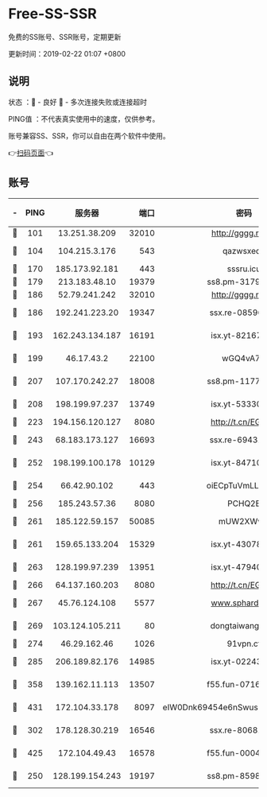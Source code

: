 # Free-SS-SSR

免费的SS账号、SSR账号，定期更新

更新时间：2019-02-22 01:07 +0800

## 说明

状态     ：🙂 - 良好 🙁 - 多次连接失败或连接超时

PING值   ：不代表真实使用中的速度，仅供参考。

账号兼容SS、SSR，你可以自由在两个软件中使用。

👉[扫码页面](https://liesauer.github.io/free-ss-ssr.github.io/)👈

## 账号

|-|PING|服务器|端口|密码|加密方式|区域|
|:----:|:----:|:-----:|-----:|:----:|:----:|:----:|
|🙂|101|13.251.38.209|32010|http://gggg.rocks|chacha20|SG|
|🙂|104|104.215.3.176|543|qazwsxedc|aes-256-gcm|JP|
|🙂|170|185.173.92.181|443|sssru.icu|rc4-md5|RU|
|🙂|179|213.183.48.10|19379|ss8.pm-31791178|rc4-md5|RU|
|🙂|186|52.79.241.242|32010|http://gggg.rocks|chacha20|KR|
|🙂|186|192.241.223.20|19347|ssx.re-08596649|aes-256-cfb|US|
|🙂|193|162.243.134.187|16191|isx.yt-82167280|aes-256-cfb|US|
|🙂|199|46.17.43.2|22100|wGQ4vA7D|aes-256-gcm|RU|
|🙂|207|107.170.242.27|18008|ss8.pm-11776120|aes-256-cfb|US|
|🙂|208|198.199.97.237|13749|isx.yt-53330366|aes-256-cfb|US|
|🙂|223|194.156.120.127|8080|http://t.cn/EGJIyrl|rc4-md5|RU|
|🙂|243|68.183.173.127|16693|ssx.re-69431278|aes-256-cfb|US|
|🙂|252|198.199.100.178|10129|isx.yt-84710881|aes-256-cfb|US|
|🙂|254|66.42.90.102|443|oiECpTuVmLLxk4Ts|aes-256-cfb|US|
|🙂|256|185.243.57.36|8080|PCHQ2E|rc4-md5|US|
|🙂|261|185.122.59.157|50085|mUW2XWw8|aes-256-cfb|GB|
|🙂|261|159.65.133.204|15329|isx.yt-43078354|aes-256-cfb|SG|
|🙂|263|128.199.97.239|13951|isx.yt-47940665|aes-256-cfb|SG|
|🙂|266|64.137.160.203|8080|http://t.cn/EGJIyrl|rc4-md5|CA|
|🙂|267|45.76.124.108|5577|www.sphard.com|aes-256-cfb|AU|
|🙂|269|103.124.105.211|80|dongtaiwang.com|aes-256-cfb|US|
|🙂|274|46.29.162.46|1026|91vpn.cf|rc4-md5|RU|
|🙂|285|206.189.82.176|14985|isx.yt-02243397|aes-256-cfb|SG|
|🙂|358|139.162.11.113|13507|f55.fun-07160199|aes-256-cfb|SG|
|🙂|431|172.104.33.178|8097|eIW0Dnk69454e6nSwuspv9DmS201tQ0D|aes-256-cfb|SG|
|🙂|302|178.128.30.219|16546|ssx.re-80681280|aes-256-cfb|SG|
|🙂|425|172.104.49.43|16578|f55.fun-00042249|aes-256-cfb|SG|
|🙁|250|128.199.154.243|19197|ss8.pm-85981063|aes-256-cfb|SG|
